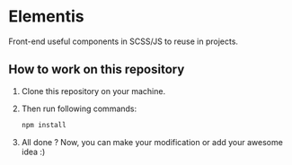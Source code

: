 # Elementis

Front-end useful components in SCSS/JS to reuse in projects.

## How to work on this repository

1. Clone this repository on your machine.
2. Then run following commands:

    ```bash
    npm install
    ```

3. All done ? Now, you can make your modification or add your awesome idea :)
